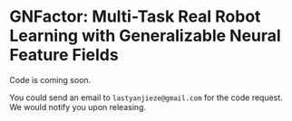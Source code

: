 # GNFactor: Multi-Task Real Robot Learning with Generalizable Neural Feature Fields
Code is coming soon. 

You could send an email to `lastyanjieze@gmail.com` for the code request. We would notify you upon releasing.
